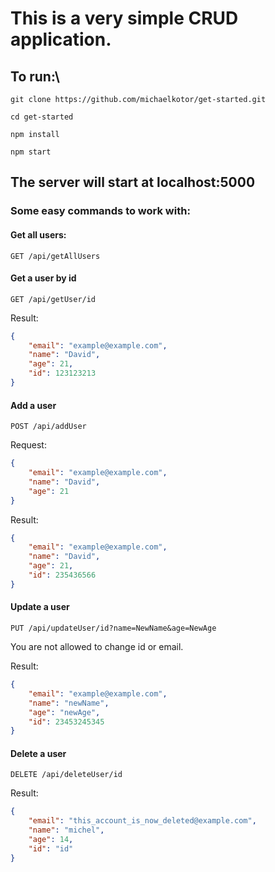 # This is a very simple CRUD application.

## To run:\

`git clone https://github.com/michaelkotor/get-started.git`

`cd get-started`

`npm install`

`npm start`

## The server will start at localhost:5000

### Some easy commands to work with:

#### Get all users: 

`GET /api/getAllUsers`

#### Get a user by id

`GET /api/getUser/id`

Result:

```json
{
    "email": "example@example.com",
    "name": "David",
    "age": 21,
    "id": 123123213
}
```

#### Add a user

`POST /api/addUser`

Request:

```json
{
    "email": "example@example.com",
    "name": "David",
    "age": 21
}
```

Result:

```json
{
    "email": "example@example.com",
    "name": "David",
    "age": 21,
    "id": 235436566 
}
```

#### Update a user

`PUT /api/updateUser/id?name=NewName&age=NewAge`

You are not allowed to change id or email.

Result:

```json
{
    "email": "example@example.com",
    "name": "newName",
    "age": "newAge",
    "id": 23453245345 
}
```

#### Delete a user

`DELETE /api/deleteUser/id`

Result:

```json
{
    "email": "this_account_is_now_deleted@example.com",
    "name": "michel",
    "age": 14,
    "id": "id" 
}
